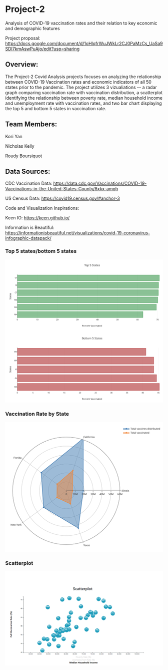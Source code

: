 # Project-2
Analysis of COVID-19 vaccination rates and their relation to key economic and demographic features

Project proposal:
https://docs.google.com/document/d/1oHlqfrWuJWkLr2CJ0PaMzCs_UaSa9SDI7kmAswPuAjo/edit?usp=sharing

## Overview:
The Project-2 Covid Analysis projects focuses on analyzing the relationship between COVID-19 Vaccination rates and economic indicators of all 50 states prior to the pandemic. The project utilizes 3 vizualiations -- a radar graph comparing vaccination rate with vaccination distribution, a scatterplot identifying the relationship between poverty rate, median household income and unemployment rate with vaccination rates, and two bar chart displaying the top 5 and bottom 5 states in vaccination rate. 

## Team Members:

Kori Yan

Nicholas Kelly

Roudy Boursiquot

## Data Sources: 

CDC Vaccination Data: https://data.cdc.gov/Vaccinations/COVID-19-Vaccinations-in-the-United-States-County/8xkx-amqh 

US Census Data: https://covid19.census.gov/#anchor-3 

Code and Visualization Inspirations:

Keen IO: https://keen.github.io/

Information is Beautiful: https://informationisbeautiful.net/visualizations/covid-19-coronavirus-infographic-datapack/


### Top 5 states/bottom 5 states
![data_viz_1](https://github.com/NKelly1992/Project-2-COVID-Analysis/blob/main/Test%20Project/images/data_viz_1.png?raw=true)

### Vaccination Rate by State 
![data_viz_2](https://github.com/NKelly1992/Project-2-COVID-Analysis/blob/main/Test%20Project/images/data_viz_2.png?raw=true)

### Scatterplot 
![data_viz_3](https://github.com/NKelly1992/Project-2-COVID-Analysis/blob/main/Test%20Project/images/data_viz_3.png?raw=true)
